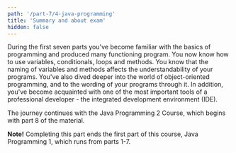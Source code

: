 ```yaml
---
path: '/part-7/4-java-programming'
title: 'Summary and about exam'
hidden: false
---
```


<!-- Ensimmäisen seitsemän osan aikana olet tutustunut ohjelmoinnin perustaitoihin ja luonut useita toimivia ohjelmia. Osaat nyt käyttää muuttujia, ehtolauseita, toistolauseita ja metodeja. Tiedät että ohjelmissasi olevien muuttujien ja metodien nimentä vaikuttaa ohjelmien ymmärrettävyyteen, ja olet aloittanut syventymisen olio-ohjelmointiin ja sitä kautta ohjelmiesi sanoittamiseen. Olet myös tutustunut yhden ohjelmistoalan ammattilaisten tärkeimmän työvälineen eli ohjelmointiympäristön käyttöön.

Matka jatkuu ohjelmoinnin jatkokurssilta, joka alkaa materiaalin kahdeksannesta osasta.

**Huom!** Ohjelmoinnin MOOCin Helsingin yliopiston Ohjelmoinnin perusteet -kurssin kattava alkuosa eli osat 1-7 päättyy tämän osan suorittamiseen. Osan 7 tekemisen jälkeen tehdään kurssikoe, josta voi saada 5 opintopistettä. Katso tarkempia tietoja kohdasta [Arvostelu ja kokeet](/arvostelu-ja-kokeet). Mikäli et ole Helsingin yliopiston läsnäoleva opiskelija ja et ole ilmoittautunut kurssille Helsingin yliopiston Avoimen yliopiston kautta, tee ilmoittautuminen nyt.

Tarkemmat ohjeet koeilmoittatumiseen löydät sivulta [Koe ja Moodle-ilmoittautuminen](/koe-ja-moodle-ilmoittautuminen). -->


During the first seven parts you've become familiar with the basics of programming and produced many functioning program. You now know how to use variables, conditionals, loops and methods. You know that the naming of variables and methods affects the understandability of your programs. You've also dived deeper into the world of object-oriented programming, and to the wording of your programs through it. In addition, you've become acquainted with one of the most important tools of a professional developer - the integrated development environment (IDE).

The journey continues with the Java Programming 2 Course, which begins with part 8 of the material.

**Note!** Completing this part ends the first part of this course, Java Programming 1, which runs from parts 1-7.

<quiz id="7c7403a8-9a78-5d8c-b7cc-92b10f5885d0"></quiz>
